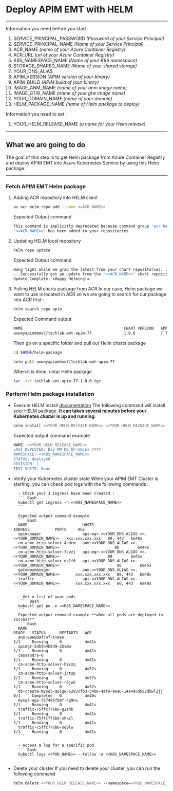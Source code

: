 # Deploy APIM EMT with HELM
*********************

Information you need before you start : 
1. SERVICE_PRINCIPAL_PASSWORD   *(Password of your Service Principal)* 
2. SERVICE_PRINCIPAL_NAME       *(Name of your Service Principal)*
3. ACR_NAME                     *(name of your Azure Container Registry)*
4. ACR_URL                      *(url of your Azure Container Registry)*
5. K8S_NAMESPACE_NAME           *(Name of your K8S namespace)*
6. STORAGE_SHARED_NAME          *(Name of your shared storage)*
7. YOUR_DNS_ALIAS               
8. APIM_VERSION                 *(APIM version of your binary)*
9. APIM_BUILD                   *(APIM build of your binary)*
10. IMAGE_ANM_NAME              *(name of your anm image name)*
11. IMAGE_GTW_NAME              *(name of your gtw image name)*
12. YOUR_DOMAIN_NAME            *(name of your domain)*
13. HELM_PACKAGE_NAME           *(name of Helm package to deploy)*

Information you need to set :
1. YOUR_HELM_RELEASE_NAME        *(a name for your Helm release)*


*********************

## What we are going to do
The goal of this step is to get Helm package from Azure Container Registry and deploy APIM EMT into Azure Kubernetes Service by using this Helm package.

*********************

### Fetch APIM EMT Helm package

1. Adding ACR repository into HELM client
    ``` Bash
    az acr helm repo add --name <<ACR_NAME>>
    ```
    Expected Output command
     ``` Bash
    This command is implicitly deprecated because command group 'acr helm' is deprecated and will be removed in a future release. Use 'helm v3' instead.
    "<<ACR_NAME>>" has been added to your repositories
     ```
    
2. Updating HELM local repository

     ``` Bash
    helm repo update
    ```

    Expected Output command
     ``` Bash
    Hang tight while we grab the latest from your chart repositories...
    ...Successfully got an update from the "<<ACR_NAME>>" chart repository
    Update Complete. ⎈Happy Helming!⎈
     ```


3. Pulling HELM charts package from ACR
    In our case, Helm package we want to use is located in ACR so we are going to search for our package into ACR first :
    ``` Bash
    helm search repo apim
    ```
    Expected Command output 
    ``` Bash
    NAME                                            CHART VERSION   APP VERSION     DESCRIPTION
    axwayapimdemo7/techlab-emt-apim-77              1.0.0           7.7-20200330    Package for demo ...
    ```
    
    Then go on a specific folder and pull our Helm charts package
    ``` Bash
    cd $HOME/helm-package

    helm pull axwayapimdemo7/techlab-emt-apim-77
    ```

    When it is done, untar Helm package
    ``` Bash
    tar -xvf techlab-emt-apim-77-1.0.0.tgz
    ```
    
### Perform Helm package installation
- Execute HELM install [documentation](https://helm.sh/docs/helm/helm_install/)
    The following command will install your HELM package.
    **It can takes several minutes before your Kubernetes cluster is up and running.**

    ``` Bash
    helm install <<YOUR_HELM_RELEASE_NAME>> <<YOUR_HELM_PACKAGE_NAME>> --namespace=<<K8S_NAMESPACE_NAME>> --set global.domainName=<<YOUR_DNS_ALIAS>>.<<YOUR_DOMAIN_NAME>>,global.apimVersion=<<APIM_VERSION>>,global.namespace=<<K8S_NAMESPACE_NAME>>,global.dockerRegistry.url=<<ACR_URL>>,global.dockerRegistry.username=<<SERVICE_PRINCIPAL_NAME>>,global.dockerRegistry.token=<<SERVICE_PRINCIPAL_PASSWORD>>,global.createSecrets=false,anm.buildTag=<<APIM_VERSION>>-<<APIM_BUILD>>,anm.imageName=<<IMAGE_ANM_NAME>>,apimgr.buildTag=<<APIM_VERSION>>-<<APIM_BUILD>>,apimgr.imageName=<<IMAGE_GTW_NAME>>,apitraffic.buildTag=<<APIM_VERSION>>-<<APIM_BUILD>>,apitraffic.imageName=<<IMAGE_GTW_NAME>>,apitraffic.share.secret=azure-file,apitraffic.share.name=<<STORAGE_SHARED_NAME>> --atomic --wait --timeout 10m0s
    ```

    Expected output command example
    ``` Bash
    NAME: <<YOUR_HELM_RELEASE_NAME>>
    LAST DEPLOYED: Day MM DD hh:mm:ss YYYY
    NAMESPACE: <<K8S_NAMESPACE_NAME>>
    STATUS: deployed
    REVISION: 1
    TEST SUITE: None
    ```

- Verify your Kubernetes cluster state
    While your APIM EMT Cluster is starting, you can check pod logs with the following commands :
    
        - Check your 3 ingress have been created :
        ``` Bash
        kubectl get ingress -n <<K8S_NAMESPACE_NAME>>
        ```
    
        Expected output command example
        ``` Bash
        NAME                        HOSTS                                                 ADDRESS           PORTS     AGE
        apimanager                  api-mgr.<<YOUR_DNS_ALIAS >>.<<YOUR_DOMAIN_NAME>>   xxx.xxx.xxx.xxx   80, 443   6m48s
        cm-acme-http-solver-4sdcm   anm.<<YOUR_DNS_ALIAS >>.<<YOUR_DOMAIN_NAME>>                        80        6m44s
        cm-acme-http-solver-7cvzj   api-mgr.<<YOUR_DNS_ALIAS >>.<<YOUR_DOMAIN_NAME>>                     80        6m45s
        cm-acme-http-solver-nk2f6   api.<<YOUR_DNS_ALIAS >>.<<YOUR_DOMAIN_NAME>>                         80        6m45s
        gatewaymanager              anm.<<YOUR_DNS_ALIAS >>.<<YOUR_DOMAIN_NAME>>       xxx.xxx.xxx.xxx   80, 443   6m48s
        traffic                     api.<<YOUR_DNS_ALIAS >>.<<YOUR_DOMAIN_NAME>>       xxx.xxx.xxx.xxx   80, 443   6m48s
        ```
        
        - Get a list of your pods
         ``` Bash
        kubectl get po -n <<K8S_NAMESPACE_NAME>>
        ```
        Expected output command example **when all pods are deployed in success**
        ``` Bash
        NAME                                                              READY   STATUS      RESTARTS   AGE
        anm-6968d9fc4f-tv9s6                                              1/1     Running     0          4m41s
        apimgr-5db9b4b8d9-2bvmw                                           1/1     Running     0          4m41s
        cassandra-0                                                       1/1     Running     0          4m41s
        cm-acme-http-solver-h8vzq                                         1/1     Running     0          4m37s
        cm-acme-http-solver-jctsp                                         1/1     Running     0          4m37s
        cm-acme-http-solver-r6jwk                                         1/1     Running     0          4m37s
        db-create-mysql-apigw-6293cfb3-34b8-4af9-96a6-14a495d692dbwl2jj   0/1     Completed   0          4m40s
        mysql-aga-757495f88f-rg9nv                                        1/1     Running     0          4m41s
        traffic-75ffc776b6-g2shk                                          1/1     Running     0          4m41s
        traffic-75ffc776b6-shkzl                                          1/1     Running     0          4m41s
        traffic-75ffc776b6-sq8lw                                          1/1     Running     0          4m41s
        ```

        - Access a log for a specific pod
        ``` Bash
        kubectl logs <<POD_NAME>> --follow -n <<K8S_NAMESPACE_NAME>> 
        ```
    
- Delete your cluster
    If you need to delete your cluster, you can run the following command
    ``` Bash
    helm delete <<YOUR_HELM_RELEASE_NAME>> --namespace=<<K8S_NAMESPACE_NAME>>
    ```